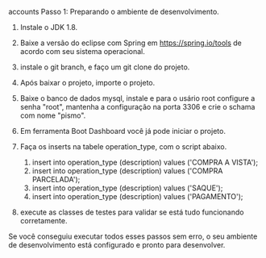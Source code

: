 accounts
Passo 1: Preparando o ambiente de desenvolvimento.

1. Instale o JDK 1.8.
2. Baixe a versão do eclipse com Spring em https://spring.io/tools de acordo com seu sistema operacional.
3. instale o git branch, e faço um git clone do projeto.
4. Após baixar o projeto, importe o projeto.
5. Baixe o banco de dados mysql, instale e para o usário root configure a senha "root", mantenha a configuração na porta 3306 e crie o schama com nome "pismo".
7. Em ferramenta Boot Dashboard você já pode iniciar o projeto.
8. Faça os inserts na tabele operation_type, com o script abaixo. 
   1. insert into operation_type (description) values ('COMPRA A VISTA');
   2. insert into operation_type (description) values ('COMPRA PARCELADA');
   3. insert into operation_type (description) values ('SAQUE');
   4. insert into operation_type (description) values ('PAGAMENTO'); 
  
10. execute as classes de testes para validar se está tudo funcionando corretamente.

Se você conseguiu executar todos esses passos sem erro, o seu ambiente de desenvolvimento está configurado e pronto para desenvolver.


